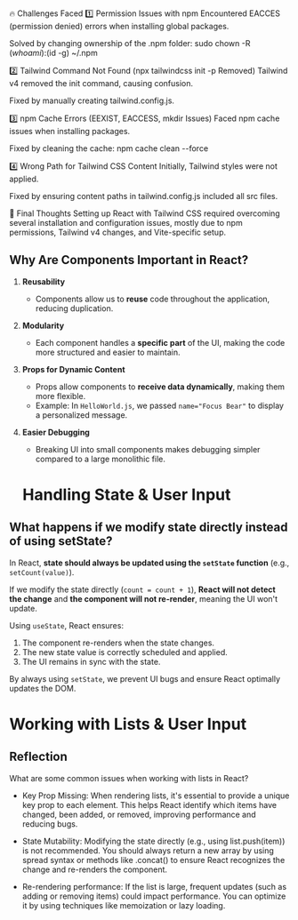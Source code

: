 🔥 Challenges Faced
1️⃣ Permission Issues with npm
Encountered EACCES (permission denied) errors when installing global packages.

Solved by changing ownership of the .npm folder:
sudo chown -R $(whoami):$(id -g) ~/.npm

2️⃣ Tailwind Command Not Found (npx tailwindcss init -p Removed)
Tailwind v4 removed the init command, causing confusion.

Fixed by manually creating tailwind.config.js.

3️⃣ npm Cache Errors (EEXIST, EACCESS, mkdir Issues)
Faced npm cache issues when installing packages.

Fixed by cleaning the cache:
npm cache clean --force

4️⃣ Wrong Path for Tailwind CSS Content
Initially, Tailwind styles were not applied.

Fixed by ensuring content paths in tailwind.config.js included all src files.

🎯 Final Thoughts
Setting up React with Tailwind CSS required overcoming several installation and configuration issues, mostly due to npm permissions, Tailwind v4 changes, and Vite-specific setup.

## Why Are Components Important in React?

1. **Reusability**  
   - Components allow us to **reuse** code throughout the application, reducing duplication.  

2. **Modularity**  
   - Each component handles a **specific part** of the UI, making the code more structured and easier to maintain.  

3. **Props for Dynamic Content**  
   - Props allow components to **receive data dynamically**, making them more flexible.  
   - Example: In `HelloWorld.js`, we passed `name="Focus Bear"` to display a personalized message.

4. **Easier Debugging**  
   - Breaking UI into small components makes debugging simpler compared to a large monolithic file.
   
   # Handling State & User Input

## What happens if we modify state directly instead of using setState?

In React, **state should always be updated using the `setState` function** (e.g., `setCount(value)`). 

If we modify the state directly (`count = count + 1`), **React will not detect the change** and **the component will not re-render**, meaning the UI won't update. 

Using `useState`, React ensures:
1. The component re-renders when the state changes.
2. The new state value is correctly scheduled and applied.
3. The UI remains in sync with the state.

By always using `setState`, we prevent UI bugs and ensure React optimally updates the DOM.

# Working with Lists & User Input
## Reflection
What are some common issues when working with lists in React?

 - Key Prop Missing: When rendering lists, it's essential to provide a unique key prop to each element. This helps React identify which items have changed, been added, or removed, improving performance and reducing bugs.

 - State Mutability: Modifying the state directly (e.g., using list.push(item)) is not recommended. You should always return a new array by using spread syntax or methods like .concat() to ensure React recognizes the change and re-renders the component.

 - Re-rendering performance: If the list is large, frequent updates (such as adding or removing items) could impact performance. You can optimize it by using techniques like memoization or lazy loading.